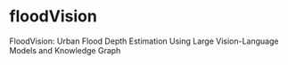 # floodVision
FloodVision: Urban Flood Depth Estimation Using Large Vision-Language Models and Knowledge Graph
